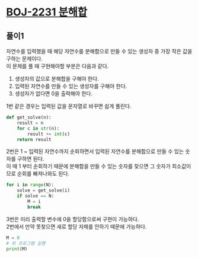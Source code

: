 # [BOJ-2231 분해합](https://www.acmicpc.net/problem/2231)

## 풀이1
자연수를 입력했을 때 해당 자연수를 분해합으로 만들 수 있는 생성자 중 가장 작은 값을 구하는 문제이다.\
이 문제를 풀 때 구현해야할 부분은 다음과 같다.
1. 생성자의 값으로 분해합을 구해야 한다.
2. 입력된 자연수를 만들 수 있는 생성자를 구해야 한다.
3. 생성자가 없다면 0을 출력해야 한다.

1번 같은 경우는 입력된 값을 문자열로 바꾸면 쉽게 풀린다.
```python
def get_solve(n):
    result = n
    for c in str(n):
        result += int(c)
    return result
```

2번은 1 ~ 입력된 자연수까지 순회하면서 입력된 자연수를 분해합으로 만들 수 있는 숫자를 구하면 된다.\
이 때 1 부터 순회하기 때문에 분해합을 만들 수 있는 숫자를 찾으면 그 숫자가 최소값이므로 순회를 빠져나와도 된다.
```python
for i in range(N):
    solve = get_solve(i)
    if solve == N:
        M = i
        break
```

3번은 미리 출력할 변수에 0을 할당함으로써 구현이 가능하다.\
2번에서 만약 못찾으면 새로 할당 자체를 안하기 때문에 가능하다.
```python
M = 0
# 위 프로그램 실행
print(M)
```